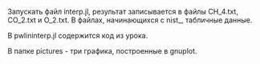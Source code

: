 Запускать файл interp.jl, результат записывается в файлы CH_4.txt, CO_2.txt и O_2.txt.
В файлах, начинающихся с nist_, табличные данные.

В pwlininterp.jl содержится код из урока.

В папке pictures - три графика, построенные в gnuplot.